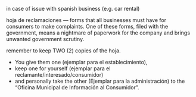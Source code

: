 
in case of issue with spanish business (e.g. car rental)

hoja de reclamaciones — forms that all businesses must have for consumers to make complaints. One of these forms, filed with the government, means a nightmare of paperwork for the company and brings unwanted government scrutiny.

remember to keep TWO (2) copies of the hoja. 
- You give them one (ejemplar para el establecimiento), 
- keep one for yourself (ejemplar para el reclamante/interesado/consumidor) 
- and personally take the other (Ejemplar para la administración) to the “Oficina Municipal de Información al Consumidor”.